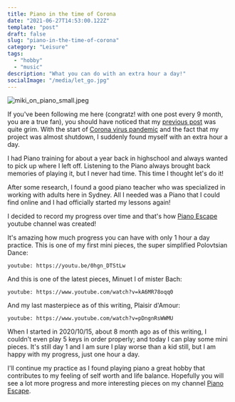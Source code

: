 ```yaml
---
title: Piano in the time of Corona
date: "2021-06-27T14:53:00.122Z"
template: "post"
draft: false
slug: "piano-in-the-time-of-corona"
category: "Leisure"
tags:
  - "hobby"
  - "music"
description: "What you can do with an extra hour a day!"
socialImage: "/media/let_go.jpg"
---
```


![miki_on_piano_small.jpeg](/media/miki_on_piano_small.jpeg)

If you've been following me here (congratz! with one post every 9 month, you are a true fan), you should have noticed that my [previous post](/posts/mental-preparation-to-let-your-project-go) was quite grim. With the start of [Corona virus pandemic](https://www.who.int/health-topics/coronavirus#tab=tab_1) and the fact that my project was almost shutdown, I suddenly found myself with an extra hour a day.

I had Piano training for about a year back in highschool and always wanted to pick up where I left off. Listening to the Piano always brought back memories of playing it, but I never had time. This time I thought let's do it!

After some research, I found a good piano teacher who was specialized in working with adults here in Sydney. All I needed was a Piano that I could find online and I had officially started my lessons again!

I decided to record my progress over time and that's how [Piano Escape](https://www.youtube.com/channel/UCtg1KNM6GkZtMStdayWtaUA) youtube channel was created!

It's amazing how much progress you can have with only 1 hour a day practice. This is one of my first mini pieces, the super simplified Polovtsian Dance:

`youtube: https://youtu.be/0hgn_DTStLw`

And this is one of the latest pieces, Minuet I of mister Bach:

`youtube: https://www.youtube.com/watch?v=kA6MR78oqq0`

And my last masterpiece as of this writing,  Plaisir d'Amour:

`youtube: https://www.youtube.com/watch?v=pDngnRsWWMU`

When I started in 2020/10/15, about 8 month ago as of this writing, I couldn't even play 5 keys in order properly; and today I can play some mini pieces. It's still day 1 and I am sure I play worse than a kid still, but I am happy with my progress, just one hour a day.

I'll continue my practice as I found playing piano a great hobby that contributes to my feeling of self worth and life balance. Hopefully you will see a lot more progress and more interesting pieces on my channel [Piano Escape](https://www.youtube.com/channel/UCtg1KNM6GkZtMStdayWtaUA).